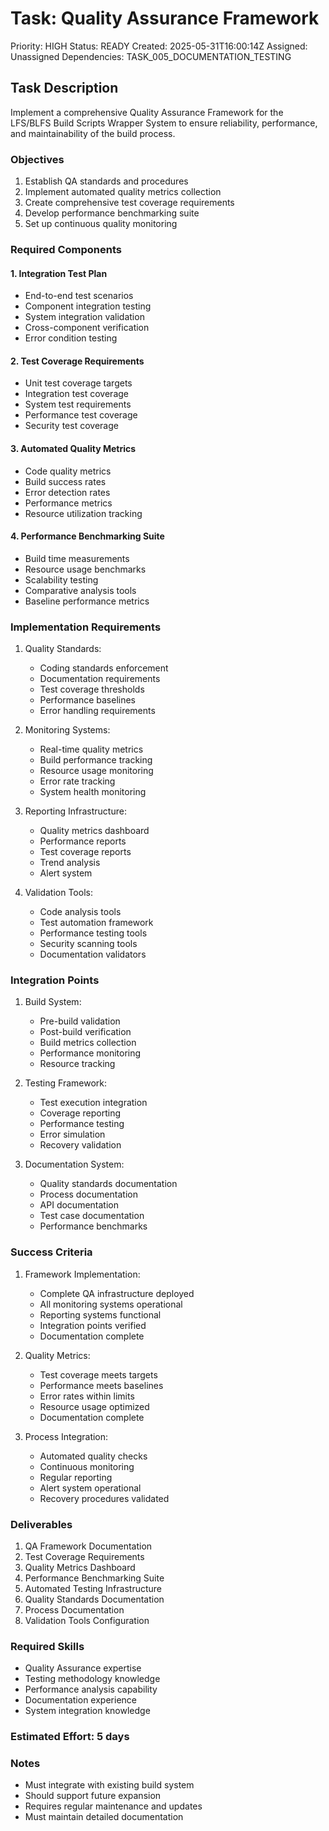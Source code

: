 # Task: Quality Assurance Framework
Priority: HIGH
Status: READY
Created: 2025-05-31T16:00:14Z
Assigned: Unassigned
Dependencies: TASK_005_DOCUMENTATION_TESTING

## Task Description
Implement a comprehensive Quality Assurance Framework for the LFS/BLFS Build Scripts Wrapper System to ensure reliability, performance, and maintainability of the build process.

### Objectives
1. Establish QA standards and procedures
2. Implement automated quality metrics collection
3. Create comprehensive test coverage requirements
4. Develop performance benchmarking suite
5. Set up continuous quality monitoring

### Required Components

#### 1. Integration Test Plan
- End-to-end test scenarios
- Component integration testing
- System integration validation
- Cross-component verification
- Error condition testing

#### 2. Test Coverage Requirements
- Unit test coverage targets
- Integration test coverage
- System test requirements
- Performance test coverage
- Security test coverage

#### 3. Automated Quality Metrics
- Code quality metrics
- Build success rates
- Error detection rates
- Performance metrics
- Resource utilization tracking

#### 4. Performance Benchmarking Suite
- Build time measurements
- Resource usage benchmarks
- Scalability testing
- Comparative analysis tools
- Baseline performance metrics

### Implementation Requirements
1. Quality Standards:
   - Coding standards enforcement
   - Documentation requirements
   - Test coverage thresholds
   - Performance baselines
   - Error handling requirements

2. Monitoring Systems:
   - Real-time quality metrics
   - Build performance tracking
   - Resource usage monitoring
   - Error rate tracking
   - System health monitoring

3. Reporting Infrastructure:
   - Quality metrics dashboard
   - Performance reports
   - Test coverage reports
   - Trend analysis
   - Alert system

4. Validation Tools:
   - Code analysis tools
   - Test automation framework
   - Performance testing tools
   - Security scanning tools
   - Documentation validators

### Integration Points
1. Build System:
   - Pre-build validation
   - Post-build verification
   - Build metrics collection
   - Performance monitoring
   - Resource tracking

2. Testing Framework:
   - Test execution integration
   - Coverage reporting
   - Performance testing
   - Error simulation
   - Recovery validation

3. Documentation System:
   - Quality standards documentation
   - Process documentation
   - API documentation
   - Test case documentation
   - Performance benchmarks

### Success Criteria
1. Framework Implementation:
   - Complete QA infrastructure deployed
   - All monitoring systems operational
   - Reporting systems functional
   - Integration points verified
   - Documentation complete

2. Quality Metrics:
   - Test coverage meets targets
   - Performance meets baselines
   - Error rates within limits
   - Resource usage optimized
   - Documentation complete

3. Process Integration:
   - Automated quality checks
   - Continuous monitoring
   - Regular reporting
   - Alert system operational
   - Recovery procedures validated

### Deliverables
1. QA Framework Documentation
2. Test Coverage Requirements
3. Quality Metrics Dashboard
4. Performance Benchmarking Suite
5. Automated Testing Infrastructure
6. Quality Standards Documentation
7. Process Documentation
8. Validation Tools Configuration

### Required Skills
- Quality Assurance expertise
- Testing methodology knowledge
- Performance analysis capability
- Documentation experience
- System integration knowledge

### Estimated Effort: 5 days

### Notes
- Must integrate with existing build system
- Should support future expansion
- Requires regular maintenance and updates
- Must maintain detailed documentation

